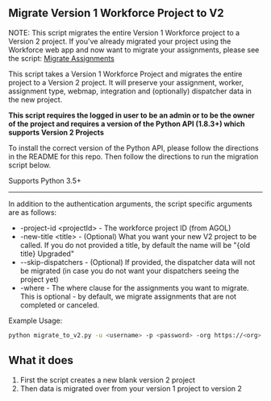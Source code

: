 ## Migrate Version 1 Workforce Project to V2

NOTE: This script migrates the entire Version 1 Workforce project to a Version 2 project. 
If you've already migrated your project using the Workforce web app and now want to migrate your assignments, please see the script:
[Migrate Assignments](migrate_assignments.md)

This script takes a Version 1 Workforce Project and migrates the entire project to a Version 2 project. It will preserve your assignment, worker, assignment type, webmap, integration and (optionally) dispatcher data in the new project.

**This script requires the logged in user to be an admin or to be the owner of the project and requires a version of the Python API (1.8.3+) which supports Version 2 Projects**

To install the correct version of the Python API, please follow the directions in the README for this repo. Then follow the directions to run the migration script below.

Supports Python 3.5+

----

In addition to the authentication arguments, the script specific arguments are as follows:

- -project-id \<projectId\> - The workforce project ID (from AGOL)
- -new-title \<title\> - (Optional) What you want your new V2 project to be called. If you do not provided a title, by default the name will be "{old title} Upgraded"
- --skip-dispatchers - (Optional) If provided, the dispatcher data will not be migrated (in case you do not want your dispatchers seeing the project yet) 
- -where - The where clause for the assignments you want to migrate. This is optional - by default, we migrate assignments that are not completed or canceled.

Example Usage:
```bash
python migrate_to_v2.py -u <username> -p <password> -org https://<org>.maps.arcgis.com -project-id <project-id> -new-title <title>
```

## What it does

 1. First the script creates a new blank version 2 project
 2. Then data is migrated over from your version 1 project to version 2
 
